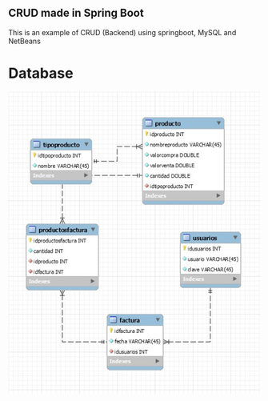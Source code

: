 ## CRUD made in Spring Boot

This is an example of CRUD (Backend) using springboot, MySQL and NetBeans

# Database
<img src="/database/BD.jpg" alt="Database model"/>
